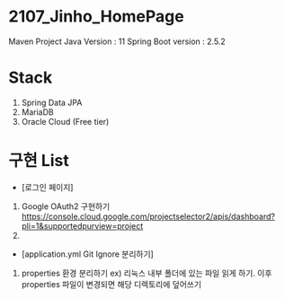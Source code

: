 # 2107_Jinho_HomePage

Maven Project
Java Version : 11
Spring Boot version : 2.5.2


# Stack
1. Spring Data JPA
2. MariaDB
3. Oracle Cloud (Free tier)

# 구현 List
* [로그인 페이지]
1. Google OAuth2 구현하기
   https://console.cloud.google.com/projectselector2/apis/dashboard?pli=1&supportedpurview=project
2. 

* [application.yml Git Ignore 분리하기]
1. properties 환경 분리하기 ex) 리눅스 내부 폴더에 있는 파일 읽게 하기.
이후 properties 파일이 변경되면 해당 디렉토리에 덮어쓰기